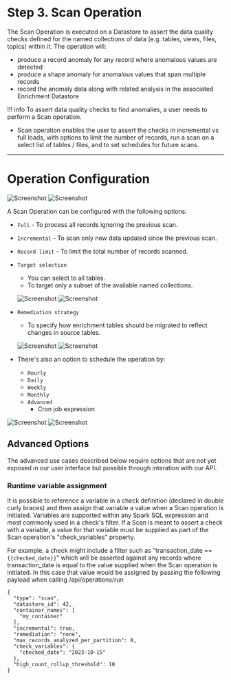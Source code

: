 # Step 3. Scan Operation


The Scan Operation is executed on a Datastore to assert the data quality checks defined for the named collections of data (e.g. tables, views, files, topics) within it. The operation will:



* produce a record anomaly for any record where anomalous values are detected
* produce a shape anomaly for anomalous values that span multiple records
* record the anomaly data along with related analysis in the associated Enrichment Datastore

!!! info
    To assert data quality checks to find anomalies, a user needs to perform a Scan operation.

* Scan operation enables the user to assert the checks in incremental vs full loads, with options to limit the number of records, run a scan on a select list of tables / files, and to set schedules for future scans.

---
# Operation Configuration

![Screenshot](../assets/operations/operation-scan-light.png#only-light)
![Screenshot](../assets/operations/operation-scan-dark.png#only-dark)

A Scan Operation can be configured with the following options:

* `Full` - To process all records ignoring the previous scan.
* `Incremental` - To scan only new data updated since the previous scan.
* `Record limit` - To limit the total number of records scanned.

* `Target selection`
    - You can select to all tables.
    - To target only a subset of the available named collections.

    ![Screenshot](../assets/operations/operation-scan-specific-tables-light.png#only-light)
    ![Screenshot](../assets/operations/operation-scan-specific-tables-dark.png#only-dark)

* `Remediation strategy`

    - To specify how enrichment tables should be migrated to reflect changes in source tables.

    ![Screenshot](../assets/operations/remediation-strategy-light.png#only-light)
    ![Screenshot](../assets/operations/remediation-strategy-dark.png#only-dark)

* There's also an option to schedule the operation by:
    - `Hourly`
    - `Daily`
    - `Weekly`
    - `Monthly`
    - `Advanced`
        - Cron job expression

![Screenshot](../assets/operations/scheduling-a-profile-light.png#only-light)
![Screenshot](../assets/operations/scheduling-a-profile-dark.png#only-dark)

## Advanced Options

The advanced use cases described below require options that are not yet exposed in our user interface but possible through interation with our API.

### Runtime variable assignment

It is possible to reference a variable in a check definition (declared in double curly braces) and then assign that variable a value when a Scan operation is initiated. Variables are supported within any Spark SQL expression and most commonly used in a check's filter. If a Scan is meant to assert a check with a variable, a value for that variable must be supplied as part of the Scan operation's "check_variables" property.

For example, a check might include a filter such as "transaction_date == `{{checked_date}}`" which will be asserted against any records where transaction_date is equal to the value supplied when the Scan operation is initiated. In this case that value would be assigned by passing the following payload when calling /api/operations/run
```
{
  "type": "scan",
  "datastore_id": 42,
  "container_names": [
    "my_container"
  ],
  "incremental": true,
  "remediation": "none",
  "max_records_analyzed_per_partition": 0,
  "check_variables": {
    "checked_date": "2023-10-15"
  },
  "high_count_rollup_threshold": 10
}
```